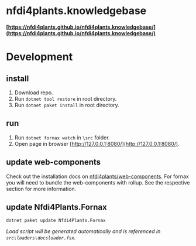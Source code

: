 # nfdi4plants.knowledgebase

**[https://nfdi4plants.github.io/nfdi4plants.knowledgebase/](https://nfdi4plants.github.io/nfdi4plants.knowledgebase/)**

# Development

## install 

1. Download repo.
2. Run `dotnet tool restore` in root directory.
3. Run `dotnet paket install` in root directory.

## run

1. Run `dotnet fornax watch` in `\src` folder.
2. Open page in browser [http://127.0.0.1:8080/](http://127.0.0.1:8080/).

## update web-components

Check out the installation docs on [nfdi4plants/web-components](https://github.com/nfdi4plants/web-components#installation). For fornax you will need to bundle the web-components with rollup. See the respective section for more information.

## update Nfdi4Plants.Fornax

```
dotnet paket update Nfdi4Plants.Fornax
```

_Load script will be generated automatically and is referenced in `src\loaders\docsloader.fsx`._